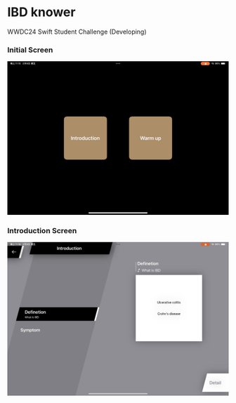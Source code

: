 # IBD knower
WWDC24 Swift Student Challenge (Developing)

### Initial Screen

<div style="text-align:center;">
  <img src="initial screen.jpg" alt="Image" style="width:600px;">
</div>

### Introduction Screen

<div style="text-align:center;">
  <img src="introduction screen.jpg" alt="Image" style="width:600px;">
</div>